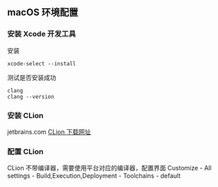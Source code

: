 ## macOS 环境配置

### 安装 Xcode 开发工具

安装
```
xcode-select --install
```

测试是否安装成功
```
clang
clang --version
```

### 安装 CLion

jetbrains.com
[CLion 下载网址](https://www.jetbrains.com/clion/download/#section=mac)

### 配置 CLion

CLion 不带编译器，需要使用平台对应的编译器，配置界面
Customize - All settings - Build,Execution,Deployment - Toolchains - default